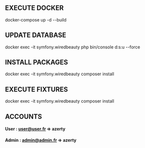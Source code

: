 ## EXECUTE DOCKER

docker-compose up -d --build

## UPDATE DATABASE

docker exec -it symfony.wiredbeauty php bin/console d:s:u --force

## INSTALL PACKAGES

docker exec -it symfony.wiredbeauty composer install

## EXECUTE FIXTURES

docker exec -it symfony.wiredbeauty composer install

## ACCOUNTS 

#### User : user@user.fr => azerty
#### Admin : admin@admin.fr => azerty